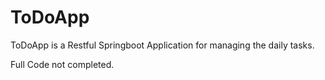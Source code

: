 # ToDoApp
ToDoApp is a Restful Springboot Application for managing the daily tasks.

Full Code not completed.
